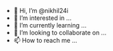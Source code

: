 - 👋 Hi, I’m @nikhil24i
- 👀 I’m interested in ...
- 🌱 I’m currently learning ...
- 💞️ I’m looking to collaborate on ...
- 📫 How to reach me ...

<!---
nikhil24i/nikhil24i is a ✨ special ✨ repository because its `README.md` (this file) appears on your GitHub profile.
You can click the Preview link to take a look at your changes.
--->
